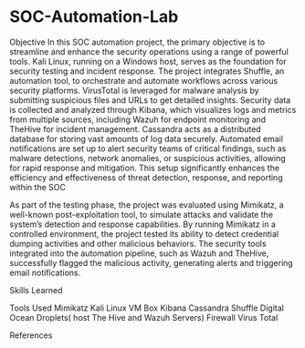 # SOC-Automation-Lab
Objective
In this SOC automation project, the primary objective is to streamline and enhance the security operations using a range of powerful tools. Kali Linux, running on a Windows host, serves as the foundation for security testing and incident response. The project integrates Shuffle, an automation tool, to orchestrate and automate workflows across various security platforms. VirusTotal is leveraged for malware analysis by submitting suspicious files and URLs to get detailed insights. Security data is collected and analyzed through Kibana, which visualizes logs and metrics from multiple sources, including Wazuh for endpoint monitoring and TheHive for incident management. Cassandra acts as a distributed database for storing vast amounts of log data securely. Automated email notifications are set up to alert security teams of critical findings, such as malware detections, network anomalies, or suspicious activities, allowing for rapid response and mitigation. This setup significantly enhances the efficiency and effectiveness of threat detection, response, and reporting within the SOC

As part of the testing phase, the project was evaluated using Mimikatz, a well-known post-exploitation tool, to simulate attacks and validate the system’s detection and response capabilities. By running Mimikatz in a controlled environment, the project tested its ability to detect credential dumping activities and other malicious behaviors. The security tools integrated into the automation pipeline, such as Wazuh and TheHive, successfully flagged the malicious activity, generating alerts and triggering email notifications. 

Skills Learned



Tools Used
Mimikatz
Kali Linux 
VM Box 
Kibana
Cassandra
Shuffle 
Digital Ocean Droplets( host The Hive and Wazuh Servers)
Firewall
Virus Total


References

